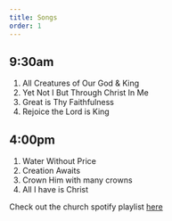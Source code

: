 ```yaml
---
title: Songs
order: 1
---
```


## 9:30am
1. All Creatures of Our God & King 
2. Yet Not I But Through Christ In Me
3. Great is Thy Faithfulness
4. Rejoice the Lord is King
   
## 4:00pm
1. Water Without Price
2. Creation Awaits
3. Crown Him with many crowns
4. All I have is Christ

Check out the church spotify playlist [here](https://open.spotify.com/playlist/3gh0ZKXkJBDbNEnZqJJDXj?si=0908aa3f87544643)
